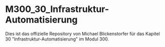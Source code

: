 # M300_30_Infrastruktur-Automatisierung
Dies ist das offizielle Repository von Michael Blickenstorfer für das Kapitel 30 "Infrastruktur-Automatisierung" im Modul 300. 
